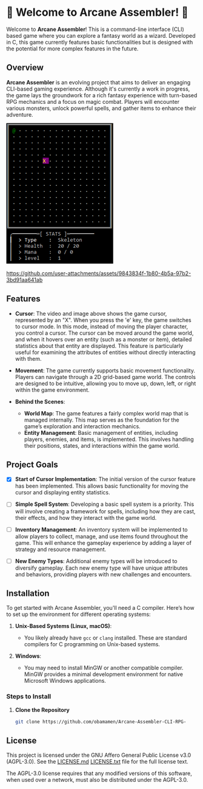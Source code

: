 # 🌟 Welcome to Arcane Assembler! 🌟

Welcome to **Arcane Assembler**! This is a command-line interface (CLI) based game where you can explore a fantasy world as a wizard. Developed in C, this game currently features basic functionalities but is designed with the potential for more complex features in the future.

## Overview

**Arcane Assembler** is an evolving project that aims to deliver an engaging CLI-based gaming experience. Although it's currently a work in progress, the game lays the groundwork for a rich fantasy experience with turn-based RPG mechanics and a focus on magic combat. Players will encounter various monsters, unlock powerful spells, and gather items to enhance their adventure.

![Project Screenshot Cursor](Showcase/ShowcaseImage1.png)

https://github.com/user-attachments/assets/9843834f-1b80-4b5a-97b2-3bd91aa641ab



## Features

- **Cursor**: The video and image above shows the game cursor, represented by an "X". When you press the 'e' key, the game switches to cursor mode. In this mode, instead of moving the player character, you control a cursor. The cursor can be moved around the game world, and when it hovers over an entity (such as a monster or item), detailed statistics about that entity are displayed. This feature is particularly useful for examining the attributes of entities without directly interacting with them.
  
- **Movement**: The game currently supports basic movement functionality. Players can navigate through a 2D grid-based game world. The controls are designed to be intuitive, allowing you to move up, down, left, or right within the game environment.
  
- **Behind the Scenes**:
  - **World Map**: The game features a fairly complex world map that is managed internally. This map serves as the foundation for the game’s exploration and interaction mechanics.
  - **Entity Management**: Basic management of entities, including players, enemies, and items, is implemented. This involves handling their positions, states, and interactions within the game world.

## Project Goals

- [x] **Start of Cursor Implementation**: The initial version of the cursor feature has been implemented. This allows basic functionality for moving the cursor and displaying entity statistics.
  
- [ ] **Simple Spell System**: Developing a basic spell system is a priority. This will involve creating a framework for spells, including how they are cast, their effects, and how they interact with the game world.
  
- [ ] **Inventory Management**: An inventory system will be implemented to allow players to collect, manage, and use items found throughout the game. This will enhance the gameplay experience by adding a layer of strategy and resource management.
  
- [ ] **New Enemy Types**: Additional enemy types will be introduced to diversify gameplay. Each new enemy type will have unique attributes and behaviors, providing players with new challenges and encounters.

## Installation

To get started with Arcane Assembler, you'll need a C compiler. Here’s how to set up the environment for different operating systems:

1. **Unix-Based Systems (Linux, macOS)**:
   - You likely already have `gcc` or `clang` installed. These are standard compilers for C programming on Unix-based systems.

2. **Windows**:
   - You may need to install MinGW or another compatible compiler. MinGW provides a minimal development environment for native Microsoft Windows applications.

### Steps to Install

1. **Clone the Repository**

   ```bash
   git clone https://github.com/obamamen/Arcane-Assembler-CLI-RPG-

## License

This project is licensed under the GNU Affero General Public License v3.0 (AGPL-3.0). See the [LICENSE.md](license/license.md) [LICENSE.txt](license/license.txt) file for the full license text.

The AGPL-3.0 license requires that any modified versions of this software, when used over a network, must also be distributed under the AGPL-3.0.
